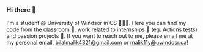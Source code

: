 ### Hi there 👋

I'm a student @ University of Windsor in CS 👨🏽‍🎓. Here you can find my code from the classroom 📝, work related to internships 🏢 (eg. Actions tests) and passion projects 🤯.
If you want to reach out to me, please email me at my personal email, bilalmalik4321@gmail.com or malik11y@uwindosr.ca!


